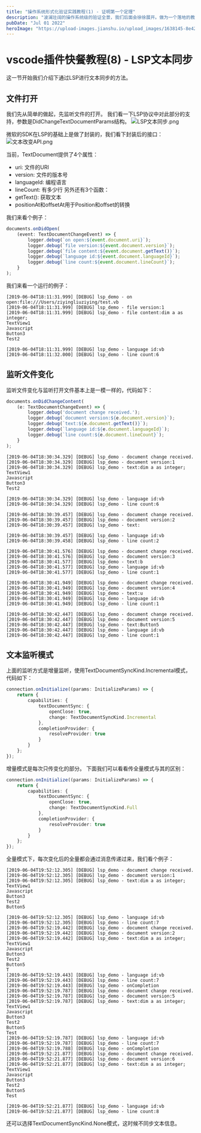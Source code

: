 ```yaml
---
title: "操作系统形式化验证实践教程(1) - 证明第一个定理"
description: "波澜壮阔的操作系统级的验证全景，我们后面会徐徐展开。做为一个落地的教程，我们千里之行始于足下，先从Isabelle/HOL工具的使用开始说起。"
pubDate: "Jul 01 2022"
heroImage: "https://upload-images.jianshu.io/upload_images/1638145-8e4275af60afb16e.png?imageMogr2/auto-orient/strip%7CimageView2/2/w/1240"
---
```


# vscode插件快餐教程(8) - LSP文本同步

这一节开始我们介绍下通过LSP进行文本同步的方法。

## 文件打开

我们先从简单的做起，先监听文件的打开。
我们看一下LSP协议中对此部分的支持，参数是DidChangeTextDocumentParams结构。
![LSP文本同步.png](https://upload-images.jianshu.io/upload_images/1638145-744206c3197cf363.png?imageMogr2/auto-orient/strip%7CimageView2/2/w/1240)

微软的SDK在LSP的基础上是做了封装的，我们看下封装后的接口：
![文本改变API.png](https://upload-images.jianshu.io/upload_images/1638145-bd1ffa166187329e.png?imageMogr2/auto-orient/strip%7CimageView2/2/w/1240)

当前，TextDocument提供了4个属性：
- uri: 文件的URI
- version: 文件的版本号
- languageId: 编程语言
- lineCount: 有多少行
另外还有3个函数：
- getText(): 获取文本
- positionAt和offsetAt用于Position和offset的转换

我们来看个例子：
```ts
documents.onDidOpen(
	(event: TextDocumentChangeEvent) => {
		logger.debug(`on open:${event.document.uri}`);
		logger.debug(`file version:${event.document.version}`);
		logger.debug(`file content:${event.document.getText()}`);
		logger.debug(`language id:${event.document.languageId}`);
		logger.debug(`line count:${event.document.lineCount}`);
	}
);
```
我们来看一个运行的例子：
```
[2019-06-04T18:11:31.999] [DEBUG] lsp_demo - on open:file:///Users/ziyingliuziying/test.vb
[2019-06-04T18:11:31.999] [DEBUG] lsp_demo - file version:1
[2019-06-04T18:11:31.999] [DEBUG] lsp_demo - file content:dim a as integer;
TextView1
Javascript
Button3
Test2

[2019-06-04T18:11:31.999] [DEBUG] lsp_demo - language id:vb
[2019-06-04T18:11:32.000] [DEBUG] lsp_demo - line count:6
```

## 监听文件变化

监听文件变化与监听打开文件基本上是一模一样的，代码如下：
```ts
documents.onDidChangeContent(
	(e: TextDocumentChangeEvent) => {
		logger.debug('document change received.');
		logger.debug(`document version:${e.document.version}`);
		logger.debug(`text:${e.document.getText()}`);
		logger.debug(`language id:${e.document.languageId}`);
		logger.debug(`line count:${e.document.lineCount}`);
	}
);
```

```
[2019-06-04T18:30:34.329] [DEBUG] lsp_demo - document change received.
[2019-06-04T18:30:34.329] [DEBUG] lsp_demo - document version:1
[2019-06-04T18:30:34.329] [DEBUG] lsp_demo - text:dim a as integer;
TextView1
Javascript
Button3
Test2

[2019-06-04T18:30:34.329] [DEBUG] lsp_demo - language id:vb
[2019-06-04T18:30:34.329] [DEBUG] lsp_demo - line count:6

[2019-06-04T18:30:39.457] [DEBUG] lsp_demo - document change received.
[2019-06-04T18:30:39.457] [DEBUG] lsp_demo - document version:2
[2019-06-04T18:30:39.457] [DEBUG] lsp_demo - text:

[2019-06-04T18:30:39.457] [DEBUG] lsp_demo - language id:vb
[2019-06-04T18:30:39.458] [DEBUG] lsp_demo - line count:2

[2019-06-04T18:30:41.576] [DEBUG] lsp_demo - document change received.
[2019-06-04T18:30:41.576] [DEBUG] lsp_demo - document version:3
[2019-06-04T18:30:41.577] [DEBUG] lsp_demo - text:b
[2019-06-04T18:30:41.577] [DEBUG] lsp_demo - language id:vb
[2019-06-04T18:30:41.577] [DEBUG] lsp_demo - line count:1

[2019-06-04T18:30:41.949] [DEBUG] lsp_demo - document change received.
[2019-06-04T18:30:41.949] [DEBUG] lsp_demo - document version:4
[2019-06-04T18:30:41.949] [DEBUG] lsp_demo - text:u
[2019-06-04T18:30:41.949] [DEBUG] lsp_demo - language id:vb
[2019-06-04T18:30:41.949] [DEBUG] lsp_demo - line count:1

[2019-06-04T18:30:42.447] [DEBUG] lsp_demo - document change received.
[2019-06-04T18:30:42.447] [DEBUG] lsp_demo - document version:5
[2019-06-04T18:30:42.447] [DEBUG] lsp_demo - text:Button5
[2019-06-04T18:30:42.447] [DEBUG] lsp_demo - language id:vb
[2019-06-04T18:30:42.447] [DEBUG] lsp_demo - line count:1
```

## 文本监听模式

上面的监听方式是增量监听，使用TextDocumentSyncKind.Incremental模式，代码如下：
```ts
connection.onInitialize((params: InitializeParams) => {
	return {
		capabilities: {
			textDocumentSync: {
				openClose: true,
				change: TextDocumentSyncKind.Incremental
			},
			completionProvider: {
				resolveProvider: true
			}
		}
	};
});
```
增量模式是每次只传变化的部分。
下面我们可以看看传全量模式与其的区别：

```ts
connection.onInitialize((params: InitializeParams) => {
	return {
		capabilities: {
			textDocumentSync: {
				openClose: true,
				change: TextDocumentSyncKind.Full
			},
			completionProvider: {
				resolveProvider: true
			}
		}
	};
});
```

全量模式下，每次变化后的全量都会通过消息传递过来，我们看个例子：

```
[2019-06-04T19:52:12.305] [DEBUG] lsp_demo - document change received.
[2019-06-04T19:52:12.305] [DEBUG] lsp_demo - document version:1
[2019-06-04T19:52:12.305] [DEBUG] lsp_demo - text:dim a as integer;
TextView1
Javascript
Button3
Test2
Button5

[2019-06-04T19:52:12.305] [DEBUG] lsp_demo - language id:vb
[2019-06-04T19:52:12.305] [DEBUG] lsp_demo - line count:7
[2019-06-04T19:52:19.442] [DEBUG] lsp_demo - document change received.
[2019-06-04T19:52:19.442] [DEBUG] lsp_demo - document version:2
[2019-06-04T19:52:19.442] [DEBUG] lsp_demo - text:dim a as integer;
TextView1
Javascript
Button3
Test2
Button5
T
[2019-06-04T19:52:19.443] [DEBUG] lsp_demo - language id:vb
[2019-06-04T19:52:19.443] [DEBUG] lsp_demo - line count:7
[2019-06-04T19:52:19.443] [DEBUG] lsp_demo - onCompletion
[2019-06-04T19:52:19.787] [DEBUG] lsp_demo - document change received.
[2019-06-04T19:52:19.787] [DEBUG] lsp_demo - document version:5
[2019-06-04T19:52:19.787] [DEBUG] lsp_demo - text:dim a as integer;
TextView1
Javascript
Button3
Test2
Button5
Test
[2019-06-04T19:52:19.787] [DEBUG] lsp_demo - language id:vb
[2019-06-04T19:52:19.787] [DEBUG] lsp_demo - line count:7
[2019-06-04T19:52:19.788] [DEBUG] lsp_demo - onCompletion
[2019-06-04T19:52:21.877] [DEBUG] lsp_demo - document change received.
[2019-06-04T19:52:21.877] [DEBUG] lsp_demo - document version:6
[2019-06-04T19:52:21.877] [DEBUG] lsp_demo - text:dim a as integer;
TextView1
Javascript
Button3
Test2
Button5
Test

[2019-06-04T19:52:21.877] [DEBUG] lsp_demo - language id:vb
[2019-06-04T19:52:21.877] [DEBUG] lsp_demo - line count:8
```

还可以选择TextDocumentSyncKind.None模式，这时候不同步文本信息。
